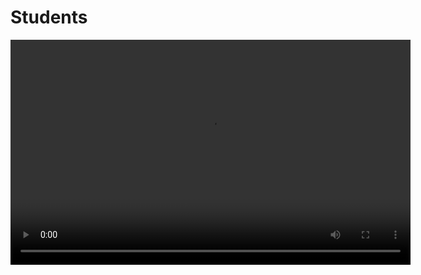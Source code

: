 # Students
<video width="640" height="360" controls>
  <source src="Registering_for_an_Event.mp4" type="video/mp4">
  Your browser does not support the video tag.
</video>